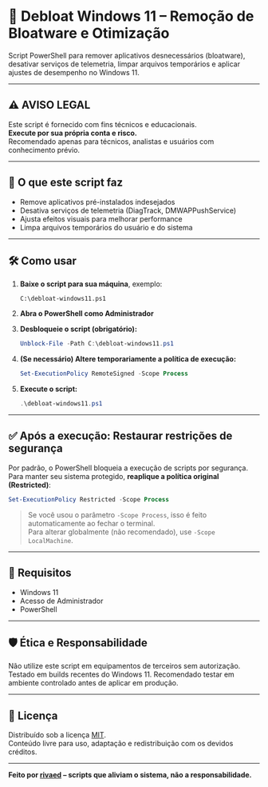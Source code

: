 # 🧹 Debloat Windows 11 – Remoção de Bloatware e Otimização

Script PowerShell para remover aplicativos desnecessários (bloatware), desativar serviços de telemetria, limpar arquivos temporários e aplicar ajustes de desempenho no Windows 11.

---

## ⚠️ AVISO LEGAL

Este script é fornecido com fins técnicos e educacionais.  
**Execute por sua própria conta e risco.**  
Recomendado apenas para técnicos, analistas e usuários com conhecimento prévio.

---

## 🎯 O que este script faz

- Remove aplicativos pré-instalados indesejados
- Desativa serviços de telemetria (DiagTrack, DMWAPPushService)
- Ajusta efeitos visuais para melhorar performance
- Limpa arquivos temporários do usuário e do sistema

---

## 🛠️ Como usar

1. **Baixe o script para sua máquina**, exemplo:

   ```
   C:\debloat-windows11.ps1
   ```

2. **Abra o PowerShell como Administrador**

3. **Desbloqueie o script (obrigatório):**

   ```powershell
   Unblock-File -Path C:\debloat-windows11.ps1
   ```

4. **(Se necessário) Altere temporariamente a política de execução:**

   ```powershell
   Set-ExecutionPolicy RemoteSigned -Scope Process
   ```

5. **Execute o script:**

   ```powershell
   .\debloat-windows11.ps1
   ```

---

## ✅ Após a execução: Restaurar restrições de segurança

Por padrão, o PowerShell bloqueia a execução de scripts por segurança. Para manter seu sistema protegido, **reaplique a política original (Restricted)**:

```powershell
Set-ExecutionPolicy Restricted -Scope Process
```

> Se você usou o parâmetro `-Scope Process`, isso é feito automaticamente ao fechar o terminal.  
> Para alterar globalmente (não recomendado), use `-Scope LocalMachine`.

---

## 📝 Requisitos

- Windows 11
- Acesso de Administrador
- PowerShell

---

## 🛡️ Ética e Responsabilidade

Não utilize este script em equipamentos de terceiros sem autorização.  
Testado em builds recentes do Windows 11. Recomendado testar em ambiente controlado antes de aplicar em produção.

---

## 📄 Licença

Distribuído sob a licença [MIT](LICENSE).  
Conteúdo livre para uso, adaptação e redistribuição com os devidos créditos.

---

**Feito por [rivaed](https://github.com/rivaed) – scripts que aliviam o sistema, não a responsabilidade.**

